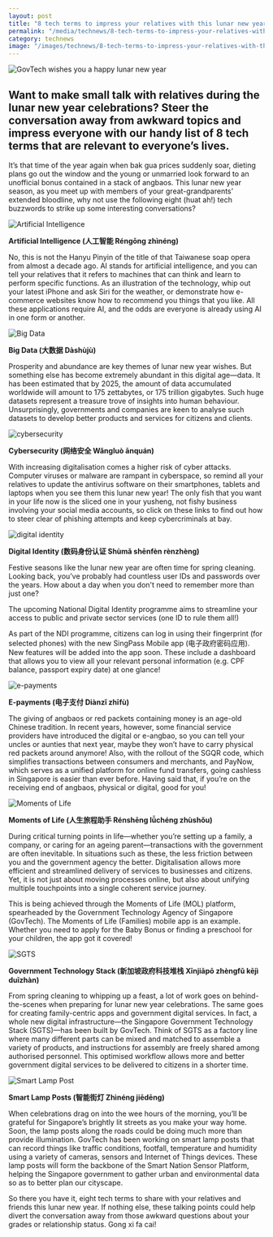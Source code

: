 ```yaml
---
layout: post
title: "8 tech terms to impress your relatives with this lunar new year"
permalink: "/media/technews/8-tech-terms-to-impress-your-relatives-with-this-lunar-new-year"
category: technews
image: "/images/technews/8-tech-terms-to-impress-your-relatives-with-this-lunar-new-year-part0.png"
---
```


![GovTech wishes you a happy lunar new year](/images/technews/8-tech-terms-to-impress-your-relatives-with-this-lunar-new-year-part0.png)

Want to make small talk with relatives during the lunar new year celebrations? Steer the conversation away from awkward topics and impress everyone with our handy list of 8 tech terms that are relevant to everyone’s lives.
---

It’s that time of the year again when bak gua prices suddenly soar, dieting plans go out the window and the young or unmarried look forward to an unofficial bonus contained in a stack of angbaos. This lunar new year season, as you meet up with members of your great-grandparents’ extended bloodline, why not use the following eight (huat ah!) tech buzzwords to strike up some interesting conversations?

![Artificial Intelligence](/images/technews/8-tech-terms-to-impress-your-relatives-with-this-lunar-new-year-part1.png)

**Artificial Intelligence (人工智能 Réngōng zhìnéng)**

No, this is not the Hanyu Pinyin of the title of that Taiwanese soap opera from almost a decade ago. AI stands for artificial intelligence, and you can tell your relatives that it refers to machines that can think and learn to perform specific functions. As an illustration of the technology, whip out your latest iPhone and ask Siri for the weather, or demonstrate how e-commerce websites know how to recommend you things that you like. All these applications require AI, and the odds are everyone is already using AI in one form or another.

![Big Data](/images/technews/8-tech-terms-to-impress-your-relatives-with-this-lunar-new-year-part2.png)

**Big Data (大数据 Dàshùjù)**

Prosperity and abundance are key themes of lunar new year wishes. But something else has become extremely abundant in this digital age—data. It has been estimated that by 2025, the amount of data accumulated worldwide will amount to 175 zettabytes, or 175 trillion gigabytes. Such huge datasets represent a treasure trove of insights into human behaviour. Unsurprisingly, governments and companies are keen to analyse such datasets to develop better products and services for citizens and clients.

![cybersecurity](/images/technews/8-tech-terms-to-impress-your-relatives-with-this-lunar-new-year-part3.png)

**Cybersecurity (网络安全 Wǎngluò ānquán)**

With increasing digitalisation comes a higher risk of cyber attacks. Computer viruses or malware are rampant in cyberspace, so remind all your relatives to update the antivirus software on their smartphones, tablets and laptops when you see them this lunar new year! The only fish that you want in your life now is the sliced one in your yusheng, not fishy business involving your social media accounts, so click on these links to find out how to steer clear of phishing attempts and keep cybercriminals at bay.

![digital identity](/images/technews/8-tech-terms-to-impress-your-relatives-with-this-lunar-new-year-part4.png)


**Digital Identity (数码身份认证 Shùmǎ shēnfèn rènzhèng)**

Festive seasons like the lunar new year are often time for spring cleaning. Looking back, you’ve probably had countless user IDs and passwords over the years. How about a day when you don't need to remember more than just one?

The upcoming National Digital Identity programme aims to streamline your access to public and private sector services (one ID to rule them all!)

As part of the NDI programme, citizens can log in using their fingerprint (for selected phones) with the new SingPass Mobile app (电子政府密码应用). New features will be added into the app soon. These include a dashboard that allows you to view all your relevant personal information (e.g. CPF balance, passport expiry date) at one glance!

![e-payments](/images/technews/8-tech-terms-to-impress-your-relatives-with-this-lunar-new-year-part5.png)

**E-payments (电子支付 Diànzǐ zhīfù)**

The giving of angbaos or red packets containing money is an age-old Chinese tradition. In recent years, however, some financial service providers have introduced the digital or e-angbao, so you can tell your uncles or aunties that next year, maybe they won’t have to carry physical red packets around anymore! Also, with the rollout of the SGQR code, which simplifies transactions between consumers and merchants, and PayNow, which serves as a unified platform for online fund transfers, going cashless in Singapore is easier than ever before. Having said that, if you’re on the receiving end of angbaos, physical or digital, good for you! 

![Moments of Life](/images/technews/8-tech-terms-to-impress-your-relatives-with-this-lunar-new-year-part6.png)

**Moments of Life (人生旅程助手 Rénshēng lǚchéng zhùshǒu)**

During critical turning points in life—whether you’re setting up a family, a company, or caring for an ageing parent—transactions with the government are often inevitable. In situations such as these, the less friction between you and the government agency the better. Digitalisation allows more efficient and streamlined delivery of services to businesses and citizens. Yet, it is not just about moving processes online, but also about unifying multiple touchpoints into a single coherent service journey. 

This is being achieved through the Moments of Life (MOL) platform, spearheaded by the Government Technology Agency of Singapore (GovTech). The Moments of Life (Families) mobile app is an example. Whether you need to apply for the Baby Bonus or finding a preschool for your children, the app got it covered!

![SGTS](/images/technews/8-tech-terms-to-impress-your-relatives-with-this-lunar-new-year-part7.png)

**Government Technology Stack (新加坡政府科技堆栈 Xīnjiāpō zhèngfǔ kējì duīzhàn)**

From spring cleaning to whipping up a feast, a lot of work goes on behind-the-scenes when preparing for lunar new year celebrations. The same goes for creating family-centric apps and government digital services. In fact, a whole new digital infrastructure—the Singapore Government Technology Stack (SGTS)—has been built by GovTech. Think of SGTS as a factory line where many different parts can be mixed and matched to assemble a variety of products, and instructions for assembly are freely shared among authorised personnel. This optimised workflow allows more and better government digital services to be delivered to citizens in a shorter time.

![Smart Lamp Post](/images/technews/8-tech-terms-to-impress-your-relatives-with-this-lunar-new-year-part8.png)

**Smart Lamp Posts (智能街灯 Zhìnéng jiēdēng)**

When celebrations drag on into the wee hours of the morning, you’ll be grateful for Singapore’s brightly lit streets as you make your way home. Soon, the lamp posts along the roads could be doing much more than provide illumination. GovTech has been working on smart lamp posts that can record things like traffic conditions, footfall, temperature and humidity using a variety of cameras, sensors and Internet of Things devices. These lamp posts will form the backbone of the Smart Nation Sensor Platform, helping the Singapore government to gather urban and environmental data so as to better plan our cityscape.

So there you have it, eight tech terms to share with your relatives and friends this lunar new year. If nothing else, these talking points could help divert the conversation away from those awkward questions about your grades or relationship status. Gong xi fa cai!
